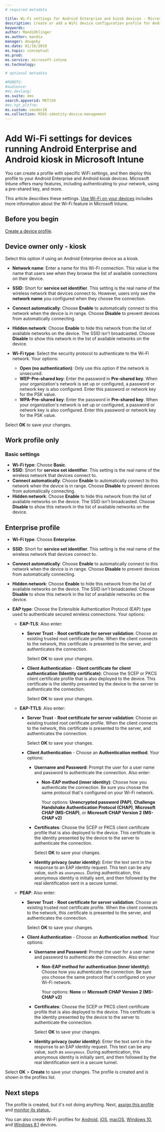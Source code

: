 ```yaml
---
# required metadata

title: Wi-Fi settings for Android Enterprise and kiosk devices - Microsoft Intune | Microsoft Docs
description: Create or add a WiFi device configuration profile for Android Enterprise and Android Kiosk. See the different settings, including adding certificates, choosing an EAP type, and selecting an authentication method in Microsoft Intune. For kiosk devices, also enter the Pre-shared key of your network.
keywords:
author: MandiOhlinger
ms.author: mandia
manager: dougeby
ms.date: 01/16/2019
ms.topic: conceptual
ms.prod:
ms.service: microsoft-intune
ms.technology:

# optional metadata

#ROBOTS:
#audience:
#ms.devlang:
ms.suite: ems
search.appverid: MET150
#ms.tgt_pltfrm:
ms.custom: seodec18
ms.collection: M365-identity-device-management
---
```


# Add Wi-Fi settings for devices running Android Enterprise and Android kiosk in Microsoft Intune

You can create a profile with specific WiFi settings, and then deploy this profile to your Android Enterprise and Android kiosk devices. Microsoft Intune offers many features, including authenticating to your network, using a pre-shared key, and more.

This article describes these settings. [Use Wi-Fi on your devices](wi-fi-settings-configure.md) includes more information about the Wi-Fi feature in Microsoft Intune.

## Before you begin

[Create a device profile](wi-fi-settings-configure.md#create-a-device-profile).

## Device owner only - kiosk

Select this option if using an Android Enterprise device as a kiosk.

- **Network name**: Enter a name for this Wi-Fi connection. This value is the name that users see when they browse the list of available connections on their device.
- **SSID**: Short for **service set identifier**. This setting is the real name of the wireless network that devices connect to. However, users only see the **network name** you configured when they choose the connection.
- **Connect automatically**: Choose **Enable** to automatically connect to this network when the device is in range. Choose **Disable** to prevent devices from automatically connecting.
- **Hidden network**: Choose **Enable** to hide this network from the list of available networks on the device. The SSID isn't broadcasted. Choose **Disable** to show this network in the list of available networks on the device.
- **Wi-Fi type**: Select the security protocol to authenticate to the Wi-Fi network. Your options:

  - **Open (no authentication)**: Only use this option if the network is unsecured.
  - **WEP-Pre-shared key**: Enter the password in **Pre-shared key**. When your organization's network is set up or configured, a password or network key is also configured. Enter this password or network key for the PSK value.
  - **WPA-Pre-shared key**: Enter the password in **Pre-shared key**. When your organization's network is set up or configured, a password or network key is also configured. Enter this password or network key for the PSK value.

Select **OK** to save your changes.

## Work profile only

### Basic settings

- **Wi-Fi type**: Choose **Basic**.
- **SSID**: Short for **service set identifier**. This setting is the real name of the wireless network that devices connect to.
- **Connect automatically**: Choose **Enable** to automatically connect to this network when the device is in range. Choose **Disable** to prevent devices from automatically connecting.
- **Hidden network**: Choose **Enable** to hide this network from the list of available networks on the device. The SSID isn't broadcasted. Choose **Disable** to show this network in the list of available networks on the device.

## Enterprise profile

- **Wi-Fi type**: Choose **Enterprise**.
- **SSID**: Short for **service set identifier**. This setting is the real name of the wireless network that devices connect to.
- **Connect automatically**: Choose **Enable** to automatically connect to this network when the device is in range. Choose **Disable** to prevent devices from automatically connecting.
- **Hidden network**: Choose **Enable** to hide this network from the list of available networks on the device. The SSID isn't broadcasted. Choose **Disable** to show this network in the list of available networks on the device.
- **EAP type**: Choose the Extensible Authentication Protocol (EAP) type used to authenticate secured wireless connections. Your options: 

  - **EAP-TLS**: Also enter:

    - **Server Trust** - **Root certificate for server validation**: Choose an existing trusted root certificate profile. When the client connects to the network, this certificate is presented to the server, and authenticates the connection.

      Select **OK** to save your changes.

    - **Client Authentication** - **Client certificate for client authentication (Identity certificate)**: Choose the SCEP or PKCS client certificate profile that is also deployed to the device. This certificate is the identity presented by the device to the server to authenticate the connection.

      Select **OK** to save your changes.

  - **EAP-TTLS**: Also enter:

    - **Server Trust** - **Root certificate for server validation**: Choose an existing trusted root certificate profile. When the client connects to the network, this certificate is presented to the server, and authenticates the connection.

      Select **OK** to save your changes.

    - **Client Authentication** - Choose an **Authentication method**. Your options:

      - **Username and Password**: Prompt the user for a user name and password to authenticate the connection. Also enter:
        - **Non-EAP method (inner identity)**: Choose how you authenticate the connection. Be sure you choose the same protocol that's configured on your Wi-Fi network.

          Your options: **Unencrypted password (PAP)**, **Challenge Handshake Authentication Protocol (CHAP)**, **Microsoft CHAP (MS-CHAP)**, or **Microsoft CHAP Version 2 (MS-CHAP v2)**

      - **Certificates**: Choose the SCEP or PKCS client certificate profile that is also deployed to the device. This certificate is the identity presented by the device to the server to authenticate the connection.

        Select **OK** to save your changes.

      - **Identity privacy (outer identity)**: Enter the text sent in the response to an EAP identity request. This text can be any value, such as `anonymous`. During authentication, this anonymous identity is initially sent, and then followed by the real identification sent in a secure tunnel.

  - **PEAP**: Also enter:

    - **Server Trust** - **Root certificate for server validation**: Choose an existing trusted root certificate profile. When the client connects to the network, this certificate is presented to the server, and authenticates the connection.

      Select **OK** to save your changes.

    - **Client Authentication** - Choose an **Authentication method**. Your options:

      - **Username and Password**: Prompt the user for a user name and password to authenticate the connection. Also enter:
        - **Non-EAP method for authentication (inner identity)**: Choose how you authenticate the connection. Be sure you choose the same protocol that's configured on your Wi-Fi network.

          Your options: **None** or **Microsoft CHAP Version 2 (MS-CHAP v2)**

      - **Certificates**: Choose the SCEP or PKCS client certificate profile that is also deployed to the device. This certificate is the identity presented by the device to the server to authenticate the connection.

        Select **OK** to save your changes.

      - **Identity privacy (outer identity)**: Enter the text sent in the response to an EAP identity request. This text can be any value, such as `anonymous`. During authentication, this anonymous identity is initially sent, and then followed by the real identification sent in a secure tunnel.

Select **OK** > **Create** to save your changes. The profile is created and is shown in the profiles list.

## Next steps

The profile is created, but it's not doing anything. Next, [assign this profile](device-profile-assign.md) and [monitor its status.](device-profile-monitor.md).

You can also create Wi-Fi profiles for [Android](wi-fi-settings-android.md), [iOS](wi-fi-settings-ios.md), [macOS](wi-fi-settings-macos.md), [Windows 10](wi-fi-settings-windows.md), and [Windows 8.1](wi-fi-settings-import-windows-8-1.md) devices.
